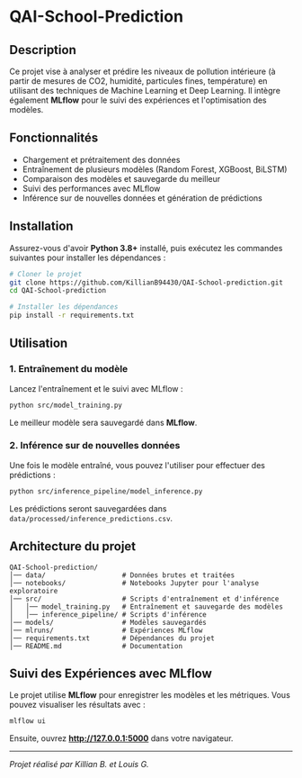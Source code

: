 # QAI-School-Prediction

## Description
Ce projet vise à analyser et prédire les niveaux de pollution intérieure (à partir de mesures de CO2, humidité, particules fines, température) en utilisant des techniques de Machine Learning et Deep Learning. Il intègre également **MLflow** pour le suivi des expériences et l'optimisation des modèles.

## Fonctionnalités
- Chargement et prétraitement des données
- Entraînement de plusieurs modèles (Random Forest, XGBoost, BiLSTM)
- Comparaison des modèles et sauvegarde du meilleur
- Suivi des performances avec MLflow
- Inférence sur de nouvelles données et génération de prédictions

## Installation
Assurez-vous d'avoir **Python 3.8+** installé, puis exécutez les commandes suivantes pour installer les dépendances :

```bash
# Cloner le projet
git clone https://github.com/KillianB94430/QAI-School-prediction.git
cd QAI-School-prediction

# Installer les dépendances
pip install -r requirements.txt
```

## Utilisation
### 1. **Entraînement du modèle**
Lancez l'entraînement et le suivi avec MLflow :
```bash
python src/model_training.py
```
Le meilleur modèle sera sauvegardé dans **MLflow**.

### 2. **Inférence sur de nouvelles données**
Une fois le modèle entraîné, vous pouvez l'utiliser pour effectuer des prédictions :
```bash
python src/inference_pipeline/model_inference.py
```
Les prédictions seront sauvegardées dans `data/processed/inference_predictions.csv`.

## Architecture du projet
```
QAI-School-prediction/
│── data/                   # Données brutes et traitées
│── notebooks/              # Notebooks Jupyter pour l'analyse exploratoire
│── src/                    # Scripts d'entraînement et d'inférence
│   │── model_training.py   # Entraînement et sauvegarde des modèles
│   │── inference_pipeline/ # Scripts d'inférence
│── models/                 # Modèles sauvegardés
│── mlruns/                 # Expériences MLflow
│── requirements.txt        # Dépendances du projet
│── README.md               # Documentation
```

## Suivi des Expériences avec MLflow
Le projet utilise **MLflow** pour enregistrer les modèles et les métriques. Vous pouvez visualiser les résultats avec :
```bash
mlflow ui
```
Ensuite, ouvrez **http://127.0.0.1:5000** dans votre navigateur.



---
*Projet réalisé par Killian B. et Louis G.*

